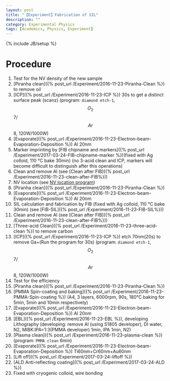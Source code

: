 ```yaml
---
layout: post
title: "【Experiment】Fabrication of SIL"
description: ""
category: Experimental Physics
tags: [Academics, Physics, Experiment]
---
```

{% include JB/setup %}

# Procedure

1. Test for the NV density of the new sample
1. [Piranha clean]({% post_url /Experiment/2016-11-23-Piranha-Clean %}) to remove oil
1. [ICP]({% post_url /Experiment/2016-11-23-ICP %}) 30s to get a distinct surface peak (scanz) (program: ``diamond etch-1``, $$O_2$$ 7/$$Ar$$ 8, 120W/1000W)
1. [Evaporate]({% post_url /Experiment/2016-11-23-Electron-beam-Evaporation-Deposition %}) Al 20nm 
1. Marker imprinting by [FIB chipname and markers]({% post_url /Experiment/2017-03-24-FIB-chipname-marker %})(fixed with Ag colloid, 110 °C bake 30min) (no 3-acid clean and ICP, markers will become difficult to distinguish after this operations)
1. Clean and remove Al (see [Clean after FIB]({% post_url /Experiment/2016-11-23-clean-after-FIB%}))
1. NV location (see [NV location program](https://github.com/zhangchuheng123/NV_program))
1. [Piranha clean]({% post_url /Experiment/2016-11-23-Piranha-Clean %})
1. [Evaporate]({% post_url /Experiment/2016-11-23-Electron-beam-Evaporation-Deposition %}) Al 20nm 
1. SIL calculation and fabrication by FIB (fixed with Ag colloid, 110 °C bake 30min) (see [FIB-SIL]({% post_url /Experiment/2016-11-23-FIB-SIL%}))
1. Clean and remove Al (see [Clean after FIB]({% post_url /Experiment/2016-11-23-clean-after-FIB%}))
1. [Three-acid Clean]({% post_url /Experiment/2016-11-23-three-acid-clean %}) to remove carbon
1. [ICP]({% post_url /Experiment/2016-11-23-ICP %}) etch 70nm(20s) to remove Ga+(Run the program for 30s) (program: ``diamond etch-1``, $$O_2$$ 7/$$Ar$$ 8, 120W/1000W)
1. Test for the efficiency
1. [Piranha clean]({% post_url /Experiment/2016-11-23-Piranha-Clean %})
1. [PMMA Spin-coating and baking]({% post_url /Experiment/2016-11-23-PMMA-Spin-coating %}) (A4, 3 layers, 6000rpm, 90s, 180°C baking for 5min, 5min and 10min respectively) 
1. [Evaporate]({% post_url /Experiment/2016-11-23-Electron-beam-Evaporation-Deposition %}) Al 20nm 
1. [EBL]({% post_url /Experiment/2016-11-23-EBL %}), developing Lithography  (developing:  remove Al (using S1805 developer), DI water, N2, MIBK:IPA=1:3(PMMA developer)  1min, IPA  1min,  N2)
1. [Plasma clean]({% post_url /Experiment/2016-11-23-plasma-clean %}) (program: ``PMMA clean`` 6min)
1. [Evaporate]({% post_url /Experiment/2016-11-23-Electron-beam-Evaporation-Deposition %}) Ti60nm+Cr60nm+Au60nm
1. [Lift off]({% post_url /Experiment/2017-03-24-liftoff %})
1. [ALD Anti-reflecting coating]({% post_url /Experiment/2017-03-24-ALD %})
1. Fixed with cryogenic colloid, wire bonding
